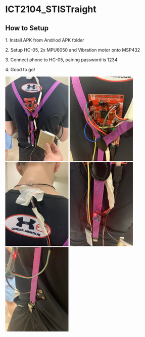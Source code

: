 # ICT2104_STISTraight

<h2>How to Setup</h2>
<p>1. Install APK from Andriod APK folder</p>
<p>2. Setup HC-05, 2x MPU6050 and Vibration motor onto MSP432</p>
<p>3. Connect phone to HC-05, pairing password is 1234</p>
<p>4. Good to go!</p>





<img src="https://github.com/Huang-YiYi/2104/blob/master/Images%20of%20mounted%20device%20and%20Test%20Case/IMG_7213.JPG" width="200" title="">
<img src="https://github.com/Huang-YiYi/2104/blob/master/Images%20of%20mounted%20device%20and%20Test%20Case/IMG_7214.JPG" width="200" title="">
<img src="https://github.com/Huang-YiYi/2104/blob/master/Images%20of%20mounted%20device%20and%20Test%20Case/IMG_7215.JPG" width="200" title="">
<img src="https://github.com/Huang-YiYi/2104/blob/master/Images%20of%20mounted%20device%20and%20Test%20Case/IMG_7216.JPG" width="200" title="">
<img src="https://github.com/Huang-YiYi/2104/blob/master/Images%20of%20mounted%20device%20and%20Test%20Case/IMG_7217.JPG" width="200" title="">

